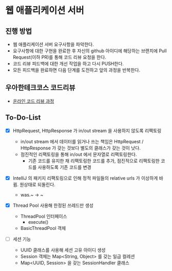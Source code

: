 # 웹 애플리케이션 서버
## 진행 방법
* 웹 애플리케이션 서버 요구사항을 파악한다.
* 요구사항에 대한 구현을 완료한 후 자신의 github 아이디에 해당하는 브랜치에 Pull Request(이하 PR)를 통해 코드 리뷰 요청을 한다.
* 코드 리뷰 피드백에 대한 개선 작업을 하고 다시 PUSH한다.
* 모든 피드백을 완료하면 다음 단계를 도전하고 앞의 과정을 반복한다.

## 우아한테크코스 코드리뷰
* [온라인 코드 리뷰 과정](https://github.com/woowacourse/woowacourse-docs/blob/master/maincourse/README.md)

## To-Do-List
- [x] HttpRequest, HttpResponse 가 in/out stream 을 사용하지 않도록 리팩토링
    - in/out stream 에서 데이터를 읽거나 쓰는 책임은 HttpRequest / HttpResponse 가 갖는 것보다 별도의 클래스가 갖는 것이 낫다.
    - 점진적인 리팩토링을 통해 in/out 에서 문자열로 리팩토링한다.
        - 기존 코드를 유지한 채 리팩토링한 코드를 추가, 점진적으로 리팩토링한 코드를 사용하도록 기존 코드를 변경

- [x] IntelliJ 의 패키지 리팩토링으로 인해 정적 파일들의 relative urls 가 이상하게 바뀜. 원상태로 되돌린다.
    - was.~ -> ~

- [x] Thread Pool 사용해 한정된 쓰레드만 생성
    - ThreadPool 인터페이스
        - execute()
    - BasicThreadPool 객체

- [ ] 세션 기능
    - UUID 클래스를 사용해 세션 고유 아이디 생성
    - Session 객체는 Map<String, Object> 를 갖는 일급 컬레션
    - Map<UUID, Session> 을 갖는 SessionHandler 클래스